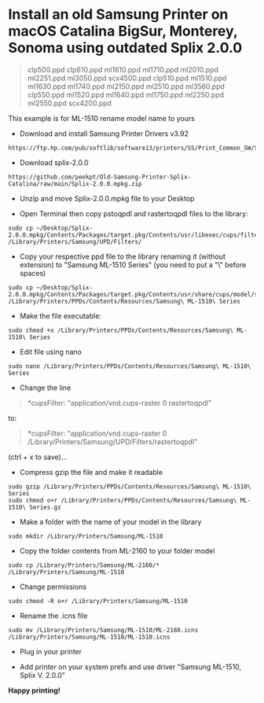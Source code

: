 # Install an old Samsung Printer on macOS Catalina BigSur, Monterey, Sonoma using outdated Splix 2.0.0

> clp500.ppd   clp610.ppd   ml1610.ppd   ml1710.ppd   ml2010.ppd   ml2251.ppd   ml3050.ppd   scx4500.ppd  clp510.ppd   ml1510.ppd   ml1630.ppd   ml1740.ppd   ml2150.ppd   ml2510.ppd   ml3560.ppd   clp550.ppd   ml1520.ppd   ml1640.ppd   ml1750.ppd   ml2250.ppd   ml2550.ppd   scx4200.ppd 
 

This example is for ML-1510 rename model name to yours

- Download and install Samsung Printer Drivers v3.92
```
https://ftp.hp.com/pub/softlib/software13/printers/SS/Print_Common_SW/Samsung_Mac_10.15_Driver_V3.92.00.dmg
```
- Download splix-2.0.0
```
https://github.com/peekpt/Old-Samsung-Printer-Splix-Catalina/raw/main/Splix-2.0.0.mpkg.zip
```
- Unzip and move Splix-2.0.0.mpkg file to your Desktop

- Open Terminal then copy pstoqpdl and rastertoqpdl files to the library:
```
sudo cp ~/Desktop/Splix-2.0.0.mpkg/Contents/Packages/target.pkg/Contents/usr/libexec/cups/filter/* /Library/Printers/Samsung/UPD/Filters/ 
```
- Copy your respective ppd file to the library renaming it (without extension) to "Samsung ML-1510 Series" (you need to put a "\\" before spaces)
```
sudo cp ~/Desktop/Splix-2.0.0.mpkg/Contents/Packages/target.pkg/Contents/usr/share/cups/model/samsung/ml1510.ppd /Library/Printers/PPDs/Contents/Resources/Samsung\ ML-1510\ Series
```

- Make the file executable:

```
sudo chmod +x /Library/Printers/PPDs/Contents/Resources/Samsung\ ML-1510\ Series
```

- Edit file using nano 
```
sudo nano /Library/Printers/PPDs/Contents/Resources/Samsung\ ML-1510\ Series
```
- Change the line
> *cupsFilter: "application/vnd.cups-raster 0 rastertoqpdl"

 to:
> *cupsFilter: "application/vnd.cups-raster 0 /Library/Printers/Samsung/UPD/Filters/rastertoqpdl"

(ctrl + x to save)...


- Compress gzip the file and make it readable
```
sudo gzip /Library/Printers/PPDs/Contents/Resources/Samsung\ ML-1510\ Series
sudo chmod o+r /Library/Printers/PPDs/Contents/Resources/Samsung\ ML-1510\ Series.gz
```

- Make a folder with the name of your model in the library

```
sudo mkdir /Library/Printers/Samsung/ML-1510
```
- Copy the folder contents from ML-2160 to your folder model

```
sudo cp /Library/Printers/Samsung/ML-2160/* /Library/Printers/Samsung/ML-1510
```
- Change permissions

```
sudo chmod -R o+r /Library/Printers/Samsung/ML-1510
```

- Rename the .icns file
```
sudo mv /Library/Printers/Samsung/ML-1510/ML-2160.icns /Library/Printers/Samsung/ML-1510/ML-1510.icns
```
- Plug in your printer

- Add printer on your system prefs and use driver "Samsung ML-1510, Splix V. 2.0.0"


**Happy printing!**



  
